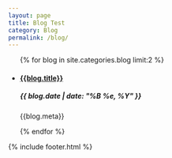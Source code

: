 ```yaml
---
layout: page
title: Blog Test
category: Blog
permalink: /blog/
---
```


<main>
    <ul class="blog_list">
        {% for blog in site.categories.blog limit:2 %}
            <li>
                <a class="fade_in blog_image_thumb" style="background-image: url('{{blog.image_sm}}')" href="{{site.baseurl}}{{blog.url}}"></a>
                <div class="blog_right_colmun">
                    <a href="{{site.baseurl}}{{blog.url}}">
                        <h4 class="violet_text">{{blog.title}}</h4>
                    </a>
                    <h5 class="blog_date">{{ blog.date | date: "%B %e, %Y" }}</h5>
                    <p class="blog_description">{{blog.meta}}
                    </p>
                </div>
            </li>
        {% endfor %}
    </ul>
    {% include footer.html %}
</main>